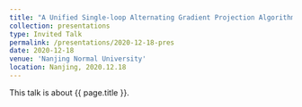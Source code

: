 ```yaml
---
title: "A Unified Single-loop Alternating Gradient Projection Algorithm for Nonconvex-Concave and Convex-Nonconcave Minimax Problems"
collection: presentations
type: Invited Talk
permalink: /presentations/2020-12-18-pres
date: 2020-12-18
venue: 'Nanjing Normal University'
location: Nanjing, 2020.12.18
---
```


This talk is about {{ page.title }}.
